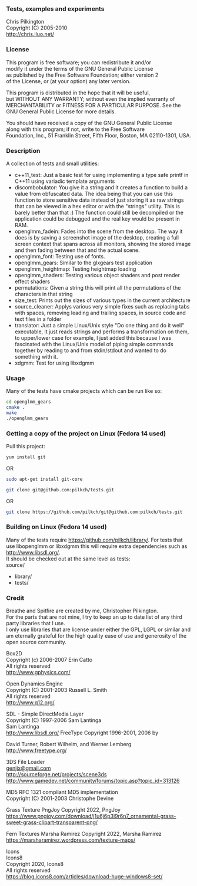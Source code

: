 ### Tests, examples and experiments  
Chris Pilkington  
Copyright (C) 2005-2010  
<http://chris.iluo.net/> 

### License

This program is free software; you can redistribute it and/or  
modify it under the terms of the GNU General Public License  
as published by the Free Software Foundation; either version 2  
of the License, or (at your option) any later version. 

This program is distributed in the hope that it will be useful,  
but WITHOUT ANY WARRANTY; without even the implied warranty of  
MERCHANTABILITY or FITNESS FOR A PARTICULAR PURPOSE.  See the  
GNU General Public License for more details. 

You should have received a copy of the GNU General Public License  
along with this program; if not, write to the Free Software  
Foundation, Inc., 51 Franklin Street, Fifth Floor, Boston, MA  02110-1301, USA.  

### Description  

A collection of tests and small utilities:
- c++11_test: Just a basic test for using implementing a type safe printf in C++11 using variadic template arguments  
- discombobulator: You give it a string and it creates a function to build a value from obfuscated data. The idea being that you can use this function to store sensitive data instead of just storing it as raw strings that can be viewed in a hex editor or with the "strings" utility. This is barely better than that :) The function could still be decompiled or the application could be debugged and the real key would be present in RAM.
- openglmm_fadein: Fades into the scene from the desktop.  The way it does is by saving a screenshot image of the desktop, creating a full screen context that spans across all monitors, showing the stored image and then fading between that and the actual scene.  
- openglmm_font: Testing use of fonts.  
- openglmm_gears: Similar to the glxgears test application  
- openglmm_heightmap: Testing heightmap loading  
- openglmm_shaders: Testing various object shaders and post render effect shaders  
- permutations: Given a string this will print all the permutations of the characters in that string  
- size_test: Prints out the sizes of various types in the current architecture  
- source_cleaner: Applys various very simple fixes such as replacing tabs with spaces, removing leading and trailing spaces, in source code and text files in a folder  
- translator: Just a simple Linux/Unix style "Do one thing and do it well" executable, it just reads strings and performs a transformation on them, to upper/lower case for example, I just added this because I was fascinated with the Linux/Unix model of piping simple commands together by reading to and from stdin/stdout and wanted to do something with it.  
- xdgmm: Test for using libxdgmm  

### Usage

Many of the tests have cmake projects which can be run like so:  
```bash
cd openglmm_gears  
cmake .  
make  
./openglmm_gears  
```

### Getting a copy of the project on Linux (Fedora 14 used)

Pull this project:  
```bash
yum install git  
```
OR  
```bash
sudo apt-get install git-core  
```

```bash
git clone git@github.com:pilkch/tests.git  
```
OR  
```bash
git clone https://github.com/pilkch/git@github.com:pilkch/tests.git  
```

### Building on Linux (Fedora 14 used)

Many of the tests require <https://github.com/pilkch/library/>. For tests that use libopenglmm or libxdgmm this will require extra dependencies such as <http://www.libsdl.org/>.  
It should be checked out at the same level as tests:  
source/  
- library/  
- tests/  

### Credit

Breathe and Spitfire are created by me, Christopher Pilkington.   
For the parts that are not mine, I try to keep an up to date list of any third party libraries that I use.   
I only use libraries that are license under either the GPL, LGPL or similar and am eternally grateful for the high quality ease of use and generosity of the open source community.  

Box2D  
Copyright (c) 2006-2007 Erin Catto  
All rights reserved  
<http://www.gphysics.com/> 

Open Dynamics Engine  
Copyright (C) 2001-2003 Russell L. Smith  
All rights reserved  
<http://www.q12.org/>

SDL - Simple DirectMedia Layer  
Copyright (C) 1997-2006 Sam Lantinga  
Sam Lantinga  
<http://www.libsdl.org/>  FreeType Copyright 1996-2001, 2006 by

  
David Turner, Robert Wilhelm, and Werner Lemberg  
<http://www.freetype.org/> 

3DS File Loader  
genjix@gmail.com  
<http://sourceforge.net/projects/scene3ds>  
<http://www.gamedev.net/community/forums/topic.asp?topic_id=313126> 

MD5 RFC 1321 compliant MD5 implementation  
Copyright (C) 2001-2003 Christophe Devine 

Grass Texture
PngJoy
Copyright 2022, PngJoy
<https://www.pngjoy.com/download/j1u6j6p3l9r6n7_ornamental-grass-sweet-grass-clipart-transparent-png/>

Fern Textures
Marsha Ramirez
Copyright 2022, Marsha Ramirez
<https://marsharamirez.wordpress.com/texture-maps/>

Icons  
Icons8  
Copyright 2020, Icons8  
All rights reserved  
<https://blog.icons8.com/articles/download-huge-windows8-set/>
